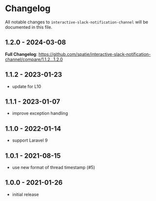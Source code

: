# Changelog

All notable changes to `interactive-slack-notification-channel` will be documented in this file.

## 1.2.0 - 2024-03-08

**Full Changelog**: https://github.com/spatie/interactive-slack-notification-channel/compare/1.1.2...1.2.0

## 1.1.2 - 2023-01-23

- update for L10

## 1.1.1 - 2023-01-07

- improve exception handling

## 1.1.0 - 2022-01-14

- support Laravel 9

## 1.0.1 - 2021-08-15

- use new format of thread timestamp (#5)

## 1.0.0 - 2021-01-26

- initial release
